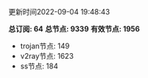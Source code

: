 更新时间2022-09-04 19:48:43

**总订阅: 64**
**总节点: 9339**
**有效节点: 1956**
- trojan节点: 149
- v2ray节点: 1623
- ss节点: 184
